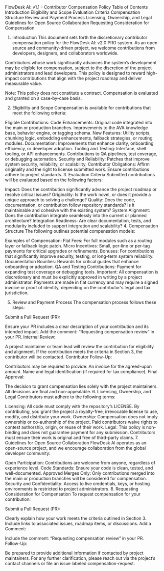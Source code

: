 FlowDesk AI: v1.1 – Contributor Compensation Policy
Table of Contents
Introduction
Eligibility and Scope
Evaluation Criteria
Compensation Structure
Review and Payment Process
Licensing, Ownership, and Legal
Guidelines for Open Source Collaboration
Requesting Consideration for Compensation
1. Introduction
This document sets forth the discretionary contributor compensation policy for the FlowDesk AI: v2.0 PRO system. As an open-source and community-driven project, we welcome contributions from developers, designers, and collaborators worldwide.

Contributors whose work significantly advances the system’s development may be eligible for compensation, subject to the discretion of the project administrators and lead developers. This policy is designed to reward high-impact contributions that align with the project roadmap and deliver measurable value.

Note: This policy does not constitute a contract. Compensation is evaluated and granted on a case-by-case basis.

2. Eligibility and Scope
Compensation is available for contributions that meet the following criteria:

Eligible Contributions:
Code Enhancements:
Original code integrated into the main or production branches.
Improvements to the AVA knowledge base, behavior engine, or tagging schema.
New Features:
Utility scripts, chunking logic, embedding enhancements, fallback strategies, or routing modules.
Documentation:
Improvements that enhance clarity, onboarding efficiency, or developer adoption.
Tooling and Testing:
Interface, shell tooling, or API enhancements.
Contributions to QA pipelines, test coverage, or debugging automation.
Security and Reliability:
Patches that improve system security, reliability, or scalability.
Contributor Obligations:
Affirm originality and the right to license submitted work.
Ensure contributions adhere to project standards.
3. Evaluation Criteria
Submitted contributions will be evaluated based on the following factors:

Impact: Does the contribution significantly advance the project roadmap or resolve critical issues?
Originality: Is the work novel, or does it provide a unique approach to solving a challenge?
Quality:
Does the code, documentation, or contribution follow repository standards?
Is it maintainable and cohesive with the existing system?
System Alignment:
Does the contribution integrate seamlessly into the current or planned architecture?
Integration Readiness:
Are clear documentation, tests, and modularity included to support integration and scalability?
4. Compensation Structure
The following outlines potential compensation models:

Examples of Compensation:
Flat Fees: For full modules such as a routing layer or fallback logic patch.
Micro Incentives: Small, per-line or per-tag payments for critical upgrades or refinements.
Bonuses: For contributions that significantly improve security, testing, or long-term system reliability.
Documentation Bounties: Rewards for critical guides that enhance onboarding or adoption.
QA and Testing Contributions: Payment for expanding test coverage or debugging tools.
Important: All compensation is discretionary and must be explicitly approved in writing by a project administrator. Payments are made in fiat currency and may require a signed invoice or proof of identity, depending on the contributor's legal and tax jurisdiction.

5. Review and Payment Process
The compensation process follows these steps:

Submit a Pull Request (PR):

Ensure your PR includes a clear description of your contribution and its intended impact.
Add the comment: “Requesting compensation review” in your PR.
Internal Review:

A project maintainer or team lead will review the contribution for eligibility and alignment.
If the contribution meets the criteria in Section 3, the contributor will be contacted.
Contributor Follow-Up:

Contributors may be required to provide:
An invoice for the agreed-upon amount.
Name and legal identification (if required for tax compliance).
Final Approval:

The decision to grant compensation lies solely with the project maintainers. All decisions are final and non-appealable.
6. Licensing, Ownership, and Legal
Contributors must adhere to the following terms:

Licensing:
All code must comply with the repository’s LICENSE.
By contributing, you grant the project a royalty-free, irrevocable license to use, modify, and distribute your work.
Ownership:
Compensation does not imply ownership or co-authorship of the project.
Paid contributors waive rights to contest authorship, origin, or reuse of their work.
Legal:
This policy is non-binding and does not guarantee payment for any submission.
Contributors must ensure their work is original and free of third-party claims.
7. Guidelines for Open Source Collaboration
FlowDesk AI operates as an open-source project, and we encourage collaboration from the global developer community:

Open Participation: Contributions are welcome from anyone, regardless of experience level.
Code Standards: Ensure your code is clean, tested, and well-documented.
Approved Merges Only: Only contributions merged into the main or production branches will be considered for compensation.
Security and Confidentiality: Access to live credentials, keys, or hosting environments is restricted to project administrators.
8. Requesting Consideration for Compensation
To request compensation for your contribution:

Submit a Pull Request (PR):

Clearly explain how your work meets the criteria outlined in Section 3.
Include links to associated issues, roadmap items, or discussions.
Add a Comment:

Include the comment: “Requesting compensation review” in your PR.
Follow-Up:

Be prepared to provide additional information if contacted by project maintainers.
For any further clarification, please reach out via the project’s contact channels or file an issue labeled compensation-request.
